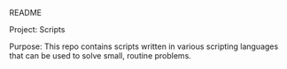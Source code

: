 README

Project: Scripts 


Purpose: This repo contains scripts written in various scripting languages
         that can be used to solve small, routine problems.

